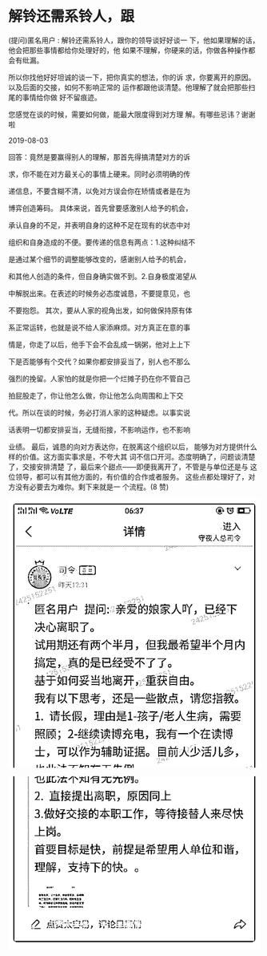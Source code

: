 # 解铃还需系铃人，跟

(提问)匿名用户 : 解铃还需系铃人，跟你的领导谈好好谈一 下，他如果理解的话，他会把那些事情都给你处理好的，他 如果不理解，你硬来的话，你做各种操作都会有纰漏。

所以你找他好好坦诚的谈一下，把你真实的想法，你的诉 求，你要离开的原因。以及后面的交接，如何不影响正常的 运作都跟他谈清楚。他理解了就会把那些扫尾的事情给你做 好不留痕迹。

您感觉在谈的时候，需要如何做，能最大限度得到对方理 解。有哪些忌讳？谢谢啦

2019-08-03

回答：竟然是要赢得别人的理解，那首先得搞清楚对方的诉

求，你不能在对方最关心的事情上硬来。同时必须明确的传

递信息，不要含糊不清，以免对方误会你在矫情或者是在为

博弈创造筹码。 具体来说，首先曾要感激别人给予的机会，

承认自身的不足，并表明自身的这种不足在现有的状态中对

组织和自身造成的不便。要传递的信息有两点：1.这种纠结不

是通过某个细节的调整能够改变的，感谢别人给予的机会，

和其他人创造的条件，但自身确实做不到。2.自身极度渴望从

中解脱出来。在表述的时候务必态度诚恳，不要提意见，也

不要抱怨。 其次，要从人家的视角出发，如何做保持原有体

系正常运转，也就是说不给人家添麻烦。对方真正在意的事

情是，你走了以后，他手下会不会乱成一锅粥，他对上上下

下是否能够有个交代？如果你都安排妥当了，别人也不那么

强烈的挽留。人家怕的就是你把一个烂摊子扔在你不管自己

拍屁股走了，你让他怎么做，你让他怎么向周围和上下交

代。所以在谈的时候，务必打消人家的这种疑虑。以事实说

话表明一切都安排妥当，无缝衔接，不影响运作，也不影响

业绩。 最后，诚恳的向对方表达你，在脱离这个组织以后， 能够为对方提供什么样的价值。这方面实事求是，不夸大其 词不信口开河。态度明确了，问题谈清楚了，交接安排清楚 了，最后来个甜点——即便我离开了，不管是与单位还是与 这位领导，都可以有其他方面的，有价值的合作或者服务。 这些点都处理好了，对方没有必要去为难你。剩下来就是一 个流程。(8 赞)

![image](img/Image_023.png)

![image](img/Image_024.png)